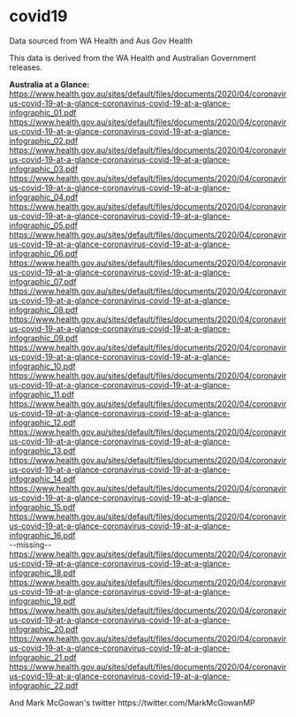 # covid19
Data sourced from WA Health and Aus Gov Health
<p>
This data is derived from the WA Health and Australian Government releases. 
<p>

<b>Australia at a Glance:</b>
https://www.health.gov.au/sites/default/files/documents/2020/04/coronavirus-covid-19-at-a-glance-coronavirus-covid-19-at-a-glance-infographic_01.pdf<br>
https://www.health.gov.au/sites/default/files/documents/2020/04/coronavirus-covid-19-at-a-glance-coronavirus-covid-19-at-a-glance-infographic_02.pdf<br>
https://www.health.gov.au/sites/default/files/documents/2020/04/coronavirus-covid-19-at-a-glance-coronavirus-covid-19-at-a-glance-infographic_03.pdf<br>
https://www.health.gov.au/sites/default/files/documents/2020/04/coronavirus-covid-19-at-a-glance-coronavirus-covid-19-at-a-glance-infographic_04.pdf<br>
https://www.health.gov.au/sites/default/files/documents/2020/04/coronavirus-covid-19-at-a-glance-coronavirus-covid-19-at-a-glance-infographic_05.pdf<br>
https://www.health.gov.au/sites/default/files/documents/2020/04/coronavirus-covid-19-at-a-glance-coronavirus-covid-19-at-a-glance-infographic_06.pdf<br>
https://www.health.gov.au/sites/default/files/documents/2020/04/coronavirus-covid-19-at-a-glance-coronavirus-covid-19-at-a-glance-infographic_07.pdf<br>
https://www.health.gov.au/sites/default/files/documents/2020/04/coronavirus-covid-19-at-a-glance-coronavirus-covid-19-at-a-glance-infographic_08.pdf<br>
https://www.health.gov.au/sites/default/files/documents/2020/04/coronavirus-covid-19-at-a-glance-coronavirus-covid-19-at-a-glance-infographic_09.pdf<br>
https://www.health.gov.au/sites/default/files/documents/2020/04/coronavirus-covid-19-at-a-glance-coronavirus-covid-19-at-a-glance-infographic_10.pdf<br>
https://www.health.gov.au/sites/default/files/documents/2020/04/coronavirus-covid-19-at-a-glance-coronavirus-covid-19-at-a-glance-infographic_11.pdf<br>
https://www.health.gov.au/sites/default/files/documents/2020/04/coronavirus-covid-19-at-a-glance-coronavirus-covid-19-at-a-glance-infographic_12.pdf<br>
https://www.health.gov.au/sites/default/files/documents/2020/04/coronavirus-covid-19-at-a-glance-coronavirus-covid-19-at-a-glance-infographic_13.pdf<br>
https://www.health.gov.au/sites/default/files/documents/2020/04/coronavirus-covid-19-at-a-glance-coronavirus-covid-19-at-a-glance-infographic_14.pdf<br>
https://www.health.gov.au/sites/default/files/documents/2020/04/coronavirus-covid-19-at-a-glance-coronavirus-covid-19-at-a-glance-infographic_15.pdf<br>
https://www.health.gov.au/sites/default/files/documents/2020/04/coronavirus-covid-19-at-a-glance-coronavirus-covid-19-at-a-glance-infographic_16.pdf<br>
--missing--<br>
https://www.health.gov.au/sites/default/files/documents/2020/04/coronavirus-covid-19-at-a-glance-coronavirus-covid-19-at-a-glance-infographic_18.pdf<br>
https://www.health.gov.au/sites/default/files/documents/2020/04/coronavirus-covid-19-at-a-glance-coronavirus-covid-19-at-a-glance-infographic_19.pdf<br>
https://www.health.gov.au/sites/default/files/documents/2020/04/coronavirus-covid-19-at-a-glance-coronavirus-covid-19-at-a-glance-infographic_20.pdf<br>
https://www.health.gov.au/sites/default/files/documents/2020/04/coronavirus-covid-19-at-a-glance-coronavirus-covid-19-at-a-glance-infographic_21.pdf<br>
https://www.health.gov.au/sites/default/files/documents/2020/04/coronavirus-covid-19-at-a-glance-coronavirus-covid-19-at-a-glance-infographic_22.pdf<br>
<p>
And Mark McGowan's twitter
https://twitter.com/MarkMcGowanMP
